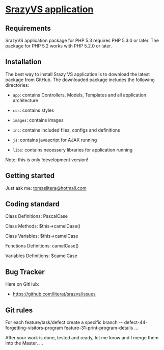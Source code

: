 [SrazyVS application](http://vodni.skauting.cz/srazyvs)
===================================

Requirements
------------

SrazyVS application package for PHP 5.3 requires PHP 5.3.0 or later. The package
for PHP 5.2 works with PHP 5.2.0 or later.

Installation
------------
The best way to install Srazy VS application is to download the latest package from GitHub. The downloaded package includes the following directories:

- `app`: contains Controllers, Models, Templates and all application architecture

- `css`: contains styles

- `images`: contains images

- `inc`: contains included files, configs and definitions

- `js`: contains javascript for AJAX running

- `libs`: contains necessery libraries for application running

Note: this is only !development version! 


Getting started
---------------
Just ask me: tomaslitera@hotmail.com

Coding standard
---------------
Class Definitions:		PascalCase

Class Methods:			$this->camelCase()

Class Variables:		$this->camelCase

Functions Definitions:	camelCase()

Variables Definitions:	$camelCase

Bug Tracker
---------------
Here on GitHub:

- https://github.com/literat/srazvs/issues

Git rules
---------------
For each feature/task/defect create a specific branch
<task-type>-<refs>-<name>
defect-44-forgetting-visitors-program
feature-31-print-program-details
...

After your work is done, tested and ready, let me know and I merge them into the Master.
...
